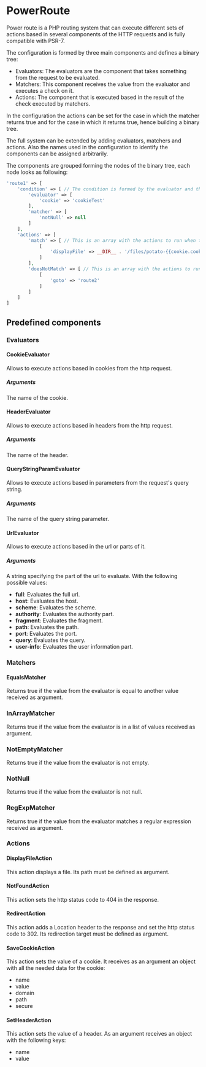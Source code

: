 # PowerRoute
Power route is a PHP routing system that can execute different sets of actions based in several components of the HTTP requests and is fully compatible with PSR-7.

The configuration is formed by three main components and defines a binary tree:
* Evaluators: The evaluators are the component that takes something from the request to be evaluated.
* Matchers: This component receives the value from the evaluator and executes a check on it.
* Actions: The component that is executed based in the result of the check executed by matchers.
    
In the configuration the actions can be set for the case in which the matcher returns true and for the case in which it returns true, hence building a binary tree.

The full system can be extended by adding evaluators, matchers and actions. Also the names used in the configuration to identify the components can be assigned arbitrarily.

The components are grouped forming the nodes of the binary tree, each node looks as following:

```php
'route1' => [
    'condition' => [ // The condition is formed by the evaluator and the matcher
        'evaluator' => [
            'cookie' => 'cookieTest'
        ],
        'matcher' => [
            'notNull' => null
        ]
    ],
    'actions' => [
        'match' => [ // This is an array with the actions to run when the condition evaluates as true
            [
                'displayFile' => __DIR__ . '/files/potato-{{cookie.cookieTest}}.html'
            ]
        ],
        'doesNotMatch' => [ // This is an array with the actions to run when the condition evaluates as false
            [
                'goto' => 'route2'
            ]
        ]
    ]
]
```

## Predefined components

### Evaluators

#### CookieEvaluator
Allows to execute actions based in cookies from the http request.

##### Arguments
The name of the cookie.

#### HeaderEvaluator
Allows to execute actions based in headers from the http request.

##### Arguments
The name of the header.

#### QueryStringParamEvaluator
Allows to execute actions based in parameters from the request's query string.

##### Arguments
The name of the query string parameter.

#### UrlEvaluator
Allows to execute actions based in the url or parts of it.

##### Arguments
A string specifying the part of the url to evaluate. With the following possible values:
* **full**: Evaluates the full url.
* **host**: Evaluates the host.
* **scheme**: Evaluates the scheme.
* **authority**: Evaluates the authority part.
* **fragment**: Evaluates the fragment.
* **path**: Evaluates the path.
* **port**: Evaluates the port.
* **query**: Evaluates the query.
* **user-info**: Evaluates the user information part.

### Matchers

#### EqualsMatcher
Returns true if the value from the evaluator is equal to another value received as argument.

### InArrayMatcher
Returns true if the value from the evaluator is in a list of values received as argument.

### NotEmptyMatcher
Returns true if the value from the evaluator is not empty.

### NotNull
Returns true if the value from the evaluator is not null.

### RegExpMatcher
Returns true if the value from the evaluator matches a regular expression received as argument.

### Actions

#### DisplayFileAction

This action displays a file. Its path must be defined as argument.

#### NotFoundAction

This action sets the http status code to 404 in the response.

#### RedirectAction

This action adds a Location header to the response and set the http status code to 302. Its redirection target must be defined as argument.

#### SaveCookieAction

This action sets the value of a cookie. It receives as an argument an object with all the needed data for the cookie:
* name
* value
* domain
* path
* secure

#### SetHeaderAction

This action sets the value of a header. As an argument receives an object with the following keys:
* name
* value
